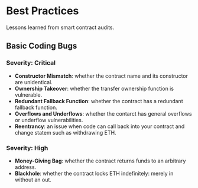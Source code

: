 # Best Practices
Lessons learned from smart contract audits.

## Basic Coding Bugs
### Severity: Critical
- <b>Constructor Mismatch</b>: whether the contract name and its constructor are unidentical.
- <b>Ownership Takeover</b>: whether the transfer ownership function is vulnerable.
- <b>Redundant Fallback Function</b>: whether the contract has a redundant fallback function.
- <b>Overflows and Underflows</b>: whether the contarct has general overflows or underflow vulnerabilities.
- <b>Reentrancy</b>: an issue when code can call back into your contract and change statem such as withdrawing ETH.

### Severity: High
- <b>Money-Giving Bag</b>: whether the contract returns funds to an arbitrary address.
- <b>Blackhole</b>: whether the contract locks ETH indefinitely: merely in without an out.
